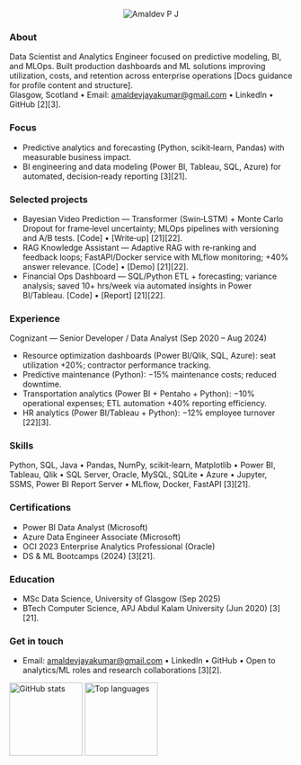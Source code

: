 <!-- Clean, minimal banner -->
<p align="center">
  <img src="https://capsule-render.vercel.app/api?type=rect&color=0:0ea5e9,100:22d3ee&height=70&section=header&text=Amaldev%20P%20J&fontColor=ffffff&fontSize=28" alt="Amaldev P J" />
</p>

### About
Data Scientist and Analytics Engineer focused on predictive modeling, BI, and MLOps. Built production dashboards and ML solutions improving utilization, costs, and retention across enterprise operations [Docs guidance for profile content and structure].  
Glasgow, Scotland • Email: amaldevjayakumar@gmail.com • LinkedIn • GitHub [2][3].

### Focus
- Predictive analytics and forecasting (Python, scikit‑learn, Pandas) with measurable business impact.  
- BI engineering and data modeling (Power BI, Tableau, SQL, Azure) for automated, decision‑ready reporting [3][21].

### Selected projects
- Bayesian Video Prediction — Transformer (Swin‑LSTM) + Monte Carlo Dropout for frame‑level uncertainty; MLOps pipelines with versioning and A/B tests. [Code] • [Write‑up] [21][22].  
- RAG Knowledge Assistant — Adaptive RAG with re‑ranking and feedback loops; FastAPI/Docker service with MLflow monitoring; +40% answer relevance. [Code] • [Demo] [21][22].  
- Financial Ops Dashboard — SQL/Python ETL + forecasting; variance analysis; saved 10+ hrs/week via automated insights in Power BI/Tableau. [Code] • [Report] [21][22].

### Experience
Cognizant — Senior Developer / Data Analyst (Sep 2020 – Aug 2024)  
- Resource optimization dashboards (Power BI/Qlik, SQL, Azure): seat utilization +20%; contractor performance tracking.  
- Predictive maintenance (Python): −15% maintenance costs; reduced downtime.  
- Transportation analytics (Power BI + Pentaho + Python): −10% operational expenses; ETL automation +40% reporting efficiency.  
- HR analytics (Power BI/Tableau + Python): −12% employee turnover [22][3].

### Skills
Python, SQL, Java • Pandas, NumPy, scikit‑learn, Matplotlib • Power BI, Tableau, Qlik • SQL Server, Oracle, MySQL, SQLite • Azure • Jupyter, SSMS, Power BI Report Server • MLflow, Docker, FastAPI [3][21].

### Certifications
- Power BI Data Analyst (Microsoft)  
- Azure Data Engineer Associate (Microsoft)  
- OCI 2023 Enterprise Analytics Professional (Oracle)  
- DS & ML Bootcamps (2024) [3][21].

### Education
- MSc Data Science, University of Glasgow (Sep 2025)  
- BTech Computer Science, APJ Abdul Kalam University (Jun 2020) [3][21].

### Get in touch
- Email: amaldevjayakumar@gmail.com • LinkedIn • GitHub • Open to analytics/ML roles and research collaborations [3][2].

<!-- Optional lightweight widgets: keep secondary to content -->
<p>
  <img src="https://github-readme-stats.vercel.app/api?username=<YourUsername>&show_icons=true&hide=issues,contribs&theme=transparent" height="130" alt="GitHub stats" />
  <img src="https://github-readme-stats.vercel.app/api/top-langs/?username=<YourUsername>&layout=compact&theme=transparent" height="130" alt="Top languages" />
</p>
